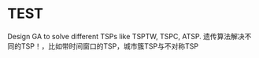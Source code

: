 # TEST
Design GA to solve different TSPs like TSPTW, TSPC, ATSP.
遗传算法解决不同的TSP！，比如带时间窗口的TSP，城市簇TSP与不对称TSP
